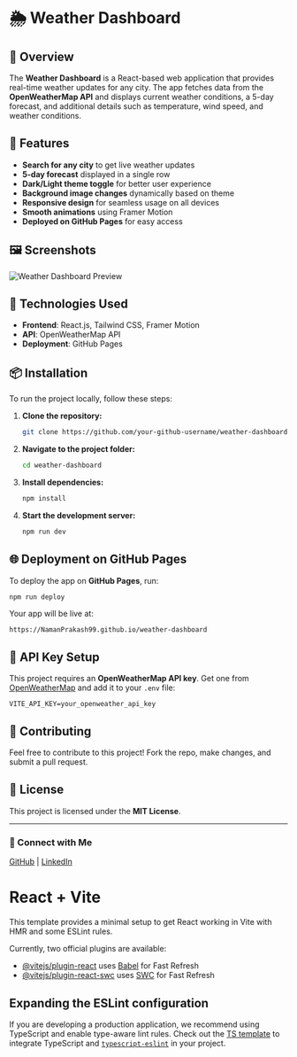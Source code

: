 # 🌦 Weather Dashboard

## 📌 Overview
The **Weather Dashboard** is a React-based web application that provides real-time weather updates for any city. The app fetches data from the **OpenWeatherMap API** and displays current weather conditions, a 5-day forecast, and additional details such as temperature, wind speed, and weather conditions.

## 🚀 Features
- **Search for any city** to get live weather updates
- **5-day forecast** displayed in a single row
- **Dark/Light theme toggle** for better user experience
- **Background image changes** dynamically based on theme
- **Responsive design** for seamless usage on all devices
- **Smooth animations** using Framer Motion
- **Deployed on GitHub Pages** for easy access

## 🖼️ Screenshots
![Weather Dashboard Preview](./screenshots/weather-dashboard.png)

## 🔧 Technologies Used
- **Frontend**: React.js, Tailwind CSS, Framer Motion
- **API**: OpenWeatherMap API
- **Deployment**: GitHub Pages

## 📦 Installation
To run the project locally, follow these steps:

1. **Clone the repository:**
   ```sh
   git clone https://github.com/your-github-username/weather-dashboard.git
   ```

2. **Navigate to the project folder:**
   ```sh
   cd weather-dashboard
   ```

3. **Install dependencies:**
   ```sh
   npm install
   ```

4. **Start the development server:**
   ```sh
   npm run dev
   ```

## 🌐 Deployment on GitHub Pages
To deploy the app on **GitHub Pages**, run:
```sh
npm run deploy
```
Your app will be live at:
```
https://NamanPrakash99.github.io/weather-dashboard
```

## 🔑 API Key Setup
This project requires an **OpenWeatherMap API key**. Get one from [OpenWeatherMap](https://openweathermap.org/api) and add it to your `.env` file:
```env
VITE_API_KEY=your_openweather_api_key
```

## 🤝 Contributing
Feel free to contribute to this project! Fork the repo, make changes, and submit a pull request.

## 📜 License
This project is licensed under the **MIT License**.

---
### 🔗 Connect with Me
[GitHub](https://github.com/NamanPrakash99) | [LinkedIn](https://linkedin.com/in/naman2580/)

# React + Vite

This template provides a minimal setup to get React working in Vite with HMR and some ESLint rules.

Currently, two official plugins are available:

- [@vitejs/plugin-react](https://github.com/vitejs/vite-plugin-react/blob/main/packages/plugin-react/README.md) uses [Babel](https://babeljs.io/) for Fast Refresh
- [@vitejs/plugin-react-swc](https://github.com/vitejs/vite-plugin-react-swc) uses [SWC](https://swc.rs/) for Fast Refresh

## Expanding the ESLint configuration

If you are developing a production application, we recommend using TypeScript and enable type-aware lint rules. Check out the [TS template](https://github.com/vitejs/vite/tree/main/packages/create-vite/template-react-ts) to integrate TypeScript and [`typescript-eslint`](https://typescript-eslint.io) in your project.

